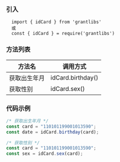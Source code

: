 ### 引入

```shell
  import { idCard } from 'grantlibs'
  或
  const { idCard } = require('grantlibs')
```

### 方法列表

| 方法名       | 调用方式          |
| ------------ | ----------------- |
| 获取出生年月 | idCard.birthday() |
| 获取性别     | idCard.sex()      |

### 代码示例

```js
/* 获取出生年月 */
const card = "110101199001013590";
const date = idCard.birthday(card);

/* 获取性别 */
const card = "110101199001013590";
const sex = idCard.sex(card);
```
